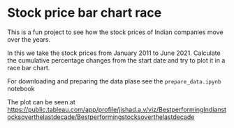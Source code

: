 # Stock price bar chart race
This is a fun project to see how the stock prices of Indian companies move over the years. 

In this we take the stock prices from January 2011 to June 2021. Calculate the cumulative percentage changes from the start date and try to plot it in a race bar chart.

For downloading and preparing the data plase see the ```prepare_data.ipynb``` notebook


The plot can be seen at https://public.tableau.com/app/profile/jishad.a.v/viz/BestperformingIndianstocksoverthelastdecade/Bestperformingstocksoverthelastdecade